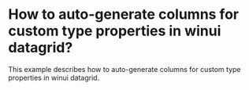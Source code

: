 # How to auto-generate columns for custom type properties in winui datagrid?
This example describes how to auto-generate columns for custom type properties in winui datagrid.
